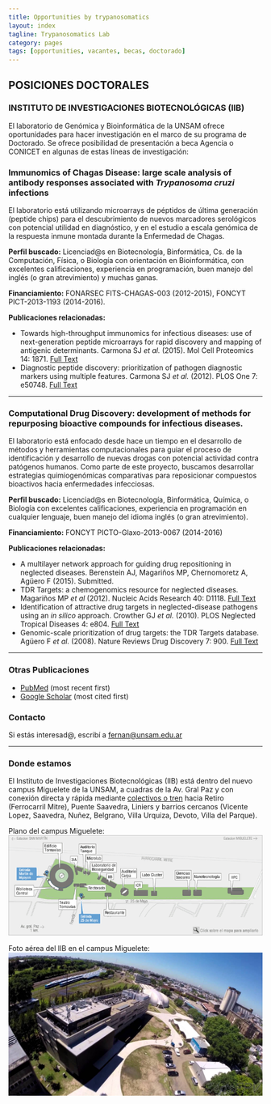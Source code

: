 ```yaml
---
title: Opportunities by trypanosomatics
layout: index
tagline: Trypanosomatics Lab 
category: pages
tags: [opportunities, vacantes, becas, doctorado]
---
```


## POSICIONES DOCTORALES

### INSTITUTO DE INVESTIGACIONES BIOTECNOLÓGICAS (IIB)

El laboratorio de Genómica y Bioinformática de la UNSAM ofrece oportunidades
para hacer investigación en el marco de su programa de Doctorado. Se ofrece
posibilidad de presentación a beca Agencia o CONICET en algunas de estas líneas
de investigación:

### Immunomics of Chagas Disease: large scale analysis of antibody responses associated with *Trypanosoma cruzi* infections

El laboratorio está utilizando microarrays de péptidos de última generación
(peptide chips) para el descubrimiento de nuevos marcadores serológicos con
potencial utilidad en diagnóstico, y en el estudio a escala genómica de la
respuesta inmune montada durante la Enfermedad de Chagas.

**Perfil buscado:** Licenciad@s en Biotecnología, Binformática, Cs. de la
Computación, Física, o Biología con orientación en Bioinformática, con
excelentes calificaciones, experiencia en programación, buen manejo del inglés
(o gran atrevimiento) y muchas ganas. 

**Financiamiento:** FONARSEC FITS-CHAGAS-003 (2012-2015), FONCYT PICT-2013-1193 (2014-2016).

**Publicaciones relacionadas:** 

 * Towards high-throughput immunomics for infectious diseases: use of next-generation peptide microarrays for rapid discovery and mapping of antigenic determinants. Carmona SJ *et al.* (2015). Mol Cell Proteomics 14: 1871. [Full Text](http://dx.doi.org/10.1074/mcp.M114.045906)
 * Diagnostic peptide discovery: prioritization of pathogen diagnostic markers using multiple features. Carmona SJ *et al.* (2012). PLOS One 7: e50748. [Full Text](http://dx.doi.org/10.1371/journal.pone.0050748)

***

### Computational Drug Discovery: development of methods for repurposing bioactive compounds for infectious diseases.

El laboratorio está enfocado desde hace un tiempo en el desarrollo de
métodos y herramientas computacionales para guiar el proceso de
identificación y desarrollo de nuevas drogas con potencial actividad contra
patógenos humanos. Como parte de este proyecto, buscamos desarrollar
estrategias quimiogenómicas comparativas para reposicionar compuestos
bioactivos hacia enfermedades infecciosas. 

**Perfil buscado:** Licenciad@s en Biotecnología, Binformática, Química, o
Biología con excelentes calificaciones, experiencia en programación en
cualquier lenguaje, buen manejo del idioma inglés (o gran atrevimiento). 

**Financiamiento:**  FONCYT PICTO-Glaxo-2013-0067 (2014-2016)

**Publicaciones relacionadas:**

 * A multilayer network approach for guiding drug repositioning in neglected diseases. Berenstein AJ, Magariños MP, Chernomoretz A, Agüero F (2015). Submitted.
 * TDR Targets: a chemogenomics resource for neglected diseases. Magariños MP *et al* (2012). Nucleic Acids Research 40: D1118. [Full Text](http://dx.doi.org/10.1093/nar/gkr1053)
 * Identification of attractive drug targets in neglected-disease pathogens using an *in silico* approach. Crowther GJ *et al.* (2010). PLOS Neglected Tropical Diseases 4: e804. [Full Text](http://dx.doi.org/10.1371/journal.pntd.0000804)
 * Genomic-scale prioritization of drug targets: the TDR Targets database. Agüero F *et al.* (2008). Nature Reviews Drug Discovery 7: 900. [Full Text](http://dx.doi.org/10.1038/nrd2684)

***

### Otras Publicaciones 

 * [PubMed](http://1.usa.gov/12p0C2W) (most recent first)
 * [Google Scholar](http://scholar.google.com.ar/citations?user=zycaIZQAAAAJ) (most cited first)


### Contacto 

Si estás interesad@, escribí a [fernan@unsam.edu.ar](mailto:fernan@unsam.edu.ar)

***

### Donde estamos

El Instituto de Investigaciones Biotecnológicas (IIB) está dentro del nuevo
campus Miguelete de la UNSAM, a cuadras de la Av. Gral Paz y con conexión
directa y rápida mediante [colectivos o
tren](http://www.unsam.edu.ar/home/_c_llegar.asp) hacia Retiro (Ferrocarril
Mitre), Puente Saavedra, Liniers y barrios cercanos (Vicente Lopez,
Saavedra, Nuñez, Belgrano, Villa Urquiza, Devoto, Villa del Parque). 

Plano del campus Miguelete:
![Plano del campus Miguelete](images/mapach.gif)

Foto aérea del IIB en el campus Miguelete:
![Foto aérea del IIB en el campus Miguelete de la UNSAM](images/maxresdefault.jpg) 

